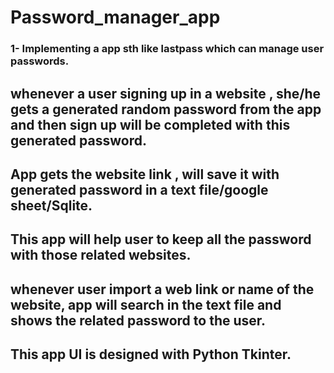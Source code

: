 # Password_manager_app
### 1- Implementing a app sth like lastpass which can manage user passwords.
## whenever a user signing up in a website , she/he gets a generated random password from the app and then sign up will be completed with this generated password. 
## App gets the website link , will save it with generated password in a text file/google sheet/Sqlite.
## This app will help user to keep all the password with those related websites.
## whenever user import a web link or name of the website, app will search in the text file and shows the related password to the user.
## This app UI is designed with Python Tkinter.
